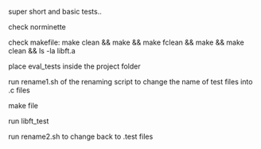 super short and basic tests..

check norminette

check makefile:
	make clean && make && make fclean && make && make clean && ls -la libft.a

place eval_tests inside the project folder

run rename1.sh of the renaming script to change the name of test files into .c files

make file

run libft_test

run rename2.sh to change back to .test files
